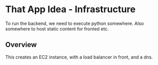 
# That App Idea - Infrastructure

To run the backend, we need to execute python somewhere.
Also somewhere to host static content for fronted etc.

## Overview

This creates an EC2 instance, with a load balancer in front, and a dns.
